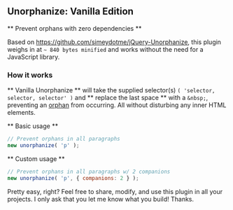 Unorphanize: Vanilla Edition
----------------------------
** Prevent orphans with zero dependencies **

Based on https://github.com/simeydotme/jQuery-Unorphanize, this plugin weighs in at `~ 840 bytes minified` and works without the need for a JavaScript library.

### How it works

** Vanilla Unorphanize ** will take the supplied selector(s) `( 'selector, selector, selector' )` and ** replace the last space ** with a `&nbsp;`, preventing an [orphan](http://en.wikipedia.org/wiki/Widows_and_orphans) from occurring. All without disturbing any inner HTML elements.

** Basic usage **
```js
// Prevent orphans in all paragraphs
new unorphanize( 'p' );
```
** Custom usage **
```js
// Prevent orphans in all paragraphs w/ 2 companions
new unorphanize( 'p', { companions: 2 } );
```

Pretty easy, right? Feel free to share, modify, and use this plugin in all your projects. I only ask that you let me know what you build! Thanks.